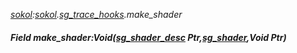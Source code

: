 _[sokol](../../modules/sokol/sokol-module.md):[sokol](../../modules/sokol/sokol-module.md).[sg\_trace\_hooks](../../modules/sokol/sokol-sg_trace_hooks.md).make\_shader_
##### Field make\_shader:Void([sg_shader_desc](../../modules/sokol/sokol-sg_shader_desc.md) Ptr,[sg_shader](../../modules/sokol/sokol-sg_shader.md),Void Ptr)
